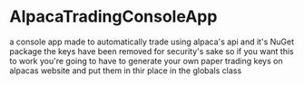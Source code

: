# AlpacaTradingConsoleApp
a console app made to automatically trade using alpaca's api and it's NuGet package
the keys have been removed for security's sake so if you want this to work you're going to have to generate your own paper trading keys on alpacas website and put them in thir place in the globals class
